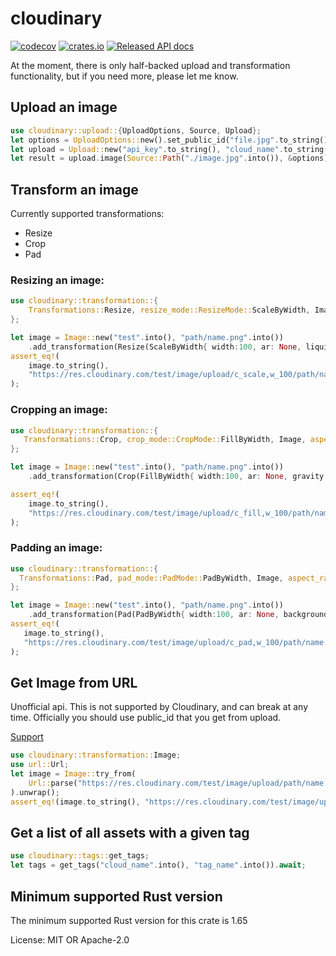# cloudinary

[![codecov](https://codecov.io/gh/Lurk/cloudinary_rs/branch/main/graph/badge.svg?token=K8H5DLTSX4)](https://codecov.io/gh/Lurk/cloudinary_rs)
[![crates.io](https://img.shields.io/crates/v/cloudinary.svg)](https://crates.io/crates/cloudinary)
[![Released API docs](https://docs.rs/cloudinary/badge.svg)](https://docs.rs/cloudinary)

At the moment, there is only half-backed upload and transformation functionality, but if you need more, please let
me know.

## Upload an image

```rust
use cloudinary::upload::{UploadOptions, Source, Upload};
let options = UploadOptions::new().set_public_id("file.jpg".to_string());
let upload = Upload::new("api_key".to_string(), "cloud_name".to_string(), "api_secret".to_string() );
let result = upload.image(Source::Path("./image.jpg".into()), &options);
```

## Transform an image

Currently supported transformations:
* Resize
* Crop
* Pad

### Resizing an image:

```rust
use cloudinary::transformation::{
    Transformations::Resize, resize_mode::ResizeMode::ScaleByWidth, Image, aspect_ratio::AspectRatio
};

let image = Image::new("test".into(), "path/name.png".into())
    .add_transformation(Resize(ScaleByWidth{ width:100, ar: None, liquid:None}));
assert_eq!(
    image.to_string(),
    "https://res.cloudinary.com/test/image/upload/c_scale,w_100/path/name.png"
);
```

### Cropping an image:

```rust
use cloudinary::transformation::{
   Transformations::Crop, crop_mode::CropMode::FillByWidth, Image, aspect_ratio::AspectRatio
};

let image = Image::new("test".into(), "path/name.png".into())
    .add_transformation(Crop(FillByWidth{ width:100, ar: None, gravity: None}));

assert_eq!(
    image.to_string(),
    "https://res.cloudinary.com/test/image/upload/c_fill,w_100/path/name.png"
);
```

### Padding an image:

```rust
use cloudinary::transformation::{
  Transformations::Pad, pad_mode::PadMode::PadByWidth, Image, aspect_ratio::AspectRatio
};

let image = Image::new("test".into(), "path/name.png".into())
    .add_transformation(Pad(PadByWidth{ width:100, ar: None, background: None, gravity: None}));
assert_eq!(
   image.to_string(),
   "https://res.cloudinary.com/test/image/upload/c_pad,w_100/path/name.png"
);
```

## Get Image from URL

Unofficial api. This is not supported by Cloudinary, and can break at any time.
Officially you should use public_id that you get from upload.

[Support](https://support.cloudinary.com/hc/en-us/community/posts/360006941639-How-to-programmatically-retrieve-public-id-from-URL-)

```rust
use cloudinary::transformation::Image;
use url::Url;
let image = Image::try_from(
    Url::parse("https://res.cloudinary.com/test/image/upload/path/name.png").unwrap()
).unwrap();
assert_eq!(image.to_string(), "https://res.cloudinary.com/test/image/upload/path/name.png");
```

## Get a list of all assets with a given tag
```rust
use cloudinary::tags::get_tags;
let tags = get_tags("cloud_name".into(), "tag_name".into()).await;

```

## Minimum supported Rust version

The minimum supported Rust version for this crate is 1.65


License: MIT OR Apache-2.0
